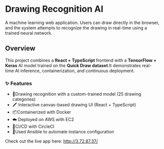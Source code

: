 # Drawing Recognition AI

A  machine learning web application. Users can draw directly in the browser, and the system attempts to recognize the drawing in real-time using a trained neural network.

## Overview

This project combines a **React + TypeScript** frontend with a **TensorFlow + Keras** AI model trained on the **Quick Draw dataset**.It demonstrates real-time AI inference, containerization, and continuous deployment.

### ✨ Features 

- 🧠Drawing recognition with a custom-trained model (25 drawing categories)
- 🖍️ Interactive canvas-based drawing UI (React + TypeScript)
- 📦Containerized with Docker
- ☁️ Deployed on AWS with EC2
- 🔁CI/CD with CircleCI
- 🔁Used Ansible to automate instance configuration

Check out the live app here: http://3.72.87.37/
